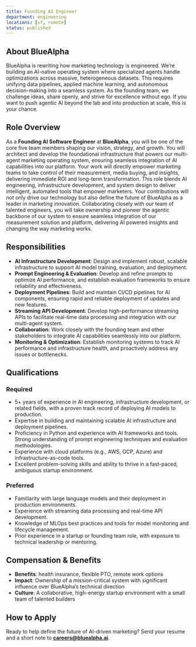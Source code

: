 ```yaml
---
title: Founding AI Engineer
department: engineering
locations: [sf, remote]
status: published
---
```


## About BlueAlpha

BlueAlpha is rewriting how marketing technology is engineered. We’re building an AI-native operating system where specialized agents handle optimizations across massive, heterogeneous datasets. This requires unifying data pipelines, applied machine learning, and autonomous decision-making into a seamless system. As the founding team, we challenge ideas, share openly, and strive for excellence without ego. If you want to push agentic AI beyond the lab and into production at scale, this is your chance.

## Role Overview

As a **Founding AI Software Engineer** at **BlueAlpha**, you will be one of the core five team members shaping our vision, strategy, and growth. You will architect and develop the foundational infrastructure that powers our multi-agent marketing operating system, ensuring seamless integration of AI capabilities into our platform. Your work will directly empower marketing teams to take control of their measurement, media buying, and insights, delivering immediate ROI and long-term transformation.
This role blends AI engineering, infrastructure development, and system design to deliver intelligent, automated tools that empower marketers. Your contributions will not only drive our technology but also define the future of BlueAlpha as a leader in marketing innovation. Collaborating closely with our team of talented engineers, you will take ownership and pioneer the agentic backbone of our system to ensure seamless integration of our measurement solution and platform, delivering AI powered insights and changing the way marketing works.

## Responsibilities

- **AI Infrastructure Development**: Design and implement robust, scalable infrastructure to support AI model training, evaluation, and deployment.
- **Prompt Engineering & Evaluation**: Develop and refine prompts to optimize AI performance, and establish evaluation frameworks to ensure reliability and effectiveness.
- **Deployment Pipelines**: Build and maintain CI/CD pipelines for AI components, ensuring rapid and reliable deployment of updates and new features.
- **Streaming API Development**: Develop high-performance streaming APIs to facilitate real-time data processing and integration with our multi-agent system.
- **Collaboration**: Work closely with the founding team and other stakeholders to integrate AI capabilities seamlessly into our platform.
- **Monitoring & Optimization**: Establish monitoring systems to track AI performance and infrastructure health, and proactively address any issues or bottlenecks.

## Qualifications

### Required

- 5+ years of experience in AI engineering, infrastructure development, or related fields, with a proven track record of deploying AI models to production.
- Expertise in building and maintaining scalable AI infrastructure and deployment pipelines.
- Proficiency in Python and experience with AI frameworks and tools.
  Strong understanding of prompt engineering techniques and evaluation methodologies.
- Experience with cloud platforms (e.g., AWS, GCP, Azure) and infrastructure-as-code tools.
- Excellent problem-solving skills and ability to thrive in a fast-paced, ambiguous startup environment.

### Preferred

- Familiarity with large language models and their deployment in production environments.
- Experience with streaming data processing and real-time API development.
- Knowledge of MLOps best practices and tools for model monitoring and lifecycle management.
- Prior experience in a startup or founding team role, with exposure to technical leadership or mentoring.

## Compensation & Benefits

- **Benefits**: health insurance, flexible PTO, remote work options
- **Impact**: Ownership of a mission-critical system with significant influence over BlueAlpha’s technical direction
- **Culture**: A collaborative, high-energy startup environment with a small team of talented builders

## How to Apply

Ready to help define the future of AI-driven marketing? Send your resume and a short note to **careers@bluealpha.ai**.
